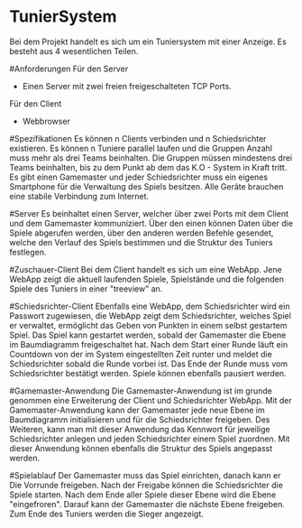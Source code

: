 # TunierSystem
Bei dem Projekt handelt es sich um ein Tuniersystem mit einer Anzeige.
Es besteht aus 4 wesentlichen Teilen.

#Anforderungen
Für den Server
 - Einen Server mit zwei freien freigeschalteten TCP Ports.
 
Für den Client
 - Webbrowser

#Spezifikationen
Es können n Clients verbinden und n Schiedsrichter existieren.
Es können n Tuniere parallel laufen und die Gruppen Anzahl muss mehr als drei Teams beinhalten.
Die Gruppen müssen mindestens drei Teams beinhalten, bis zu dem Punkt ab dem das K.O - System in Kraft tritt.
Es gibt einen Gamemaster und jeder Schiedsrichter muss ein eigenes Smartphone für die Verwaltung des Spiels besitzen.
Alle Geräte brauchen eine stabile Verbindung zum Internet.  

#Server
Es beinhaltet einen Server, welcher über zwei Ports mit dem Client und dem Gamemaster
kommuniziert. Über den einen können Daten über die Spiele abgerufen werden, über den anderen
werden Befehle gesendet, welche den Verlauf des Spiels bestimmen und die Struktur des Tuniers festlegen.

#Zuschauer-Client
Bei dem Client handelt es sich um eine WebApp.
Jene WebApp zeigt die aktuell laufenden Spiele, Spielstände und die folgenden Spiele
des Tuniers in einer "treeview" an.

#Schiedsrichter-Client
Ebenfalls eine WebApp, dem Schiedsrichter wird ein Passwort zugewiesen, die WebApp zeigt dem Schiedsrichter, welches Spiel er verwaltet,
ermöglicht das Geben von Punkten in einem selbst gestartem Spiel. Das Spiel kann gestartet werden, sobald der Gamemaster die Ebene im Baumdiagramm
freigeschaltet hat. Nach dem Start einer Runde läuft ein Countdown von der im System eingestellten Zeit runter und meldet die Schiedsrichter sobald die Runde vorbei ist.
Das Ende der Runde muss vom Schiedsrichter bestätigt werden. Spiele können ebenfalls pausiert werden.

#Gamemaster-Anwendung
Die Gamemaster-Anwendung ist im grunde genommen eine Erweiterung der Client und Schiedsrichter WebApp.
Mit der Gamemaster-Anwendung kann der Gamemaster jede neue Ebene im Baumdiagramm initialisieren und für die Schiedsrichter freigeben.
Des Weiteren, kann man mit dieser Anwendung das Kennwort für jeweilige Schiedsrichter anlegen und jeden Schiedsrichter einem
Spiel zuordnen. Mit dieser Anwendung können ebenfalls die Struktur des Spiels angepasst werden. 


#Spielablauf
Der Gamemaster muss das Spiel einrichten, danach kann er Die Vorrunde freigeben. Nach der Freigabe können die Schiedsrichter die Spiele starten.
Nach dem Ende aller Spiele dieser Ebene wird die Ebene "eingefroren". Darauf kann der Gamemaster die nächste Ebene freigeben.
Zum Ende des Tuniers werden die Sieger angezeigt.
